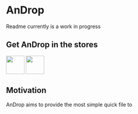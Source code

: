# AnDrop

Readme currently is a work in progress


## Get AnDrop in the stores

[<img height="50" src="https://upload.wikimedia.org/wikipedia/commons/thumb/7/78/Google_Play_Store_badge_EN.svg/1200px-Google_Play_Store_badge_EN.svg.png">](https://play.google.com/store/apps/details?id=de.canyumusak.androiddrop&utm_source=github)
[<img height="50" src="https://upload.wikimedia.org/wikipedia/commons/thumb/3/3c/Download_on_the_App_Store_Badge.svg/640px-Download_on_the_App_Store_Badge.svg.png">](https://apps.apple.com/de/app/androp/id1452111498?l=en&mt=120)



## Motivation

AnDrop aims to provide the most simple quick file to 
